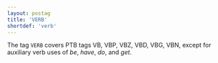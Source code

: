 ```yaml
---
layout: postag
title: 'VERB'
shortdef: 'verb'
---
```


The tag `VERB` covers PTB tags VB, VBP, VBZ, VBD, VBG, VBN, except for auxiliary verb uses of _be_, _have_, _do_, and _get_.
